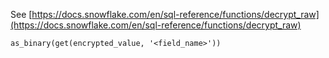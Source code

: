 See [https://docs.snowflake.com/en/sql-reference/functions/decrypt_raw](https://docs.snowflake.com/en/sql-reference/functions/decrypt_raw)
```
as_binary(get(encrypted_value, '<field_name>'))
```
